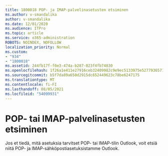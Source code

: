 ```yaml
---
title: 1800018 POP- ja IMAP-palvelinasetusten etsiminen
ms.author: v-smandalika
author: v-smandalika
ms.date: 12/01/2020
ms.audience: ITPro
ms.topic: article
ms.service: o365-administration
ROBOTS: NOINDEX, NOFOLLOW
localization_priority: Normal
ms.custom:
- "934"
- "1800018"
ms.assetid: 244fb17f-f0e3-474a-b287-023f4fb74830
ms.openlocfilehash: 1f26a1e411e27916ceb32409982c9e9ec5133975e527793657160b598f7da892
ms.sourcegitcommit: b5f7da89a650d2915dc652449623c78be6247175
ms.translationtype: MT
ms.contentlocale: fi-FI
ms.lasthandoff: 08/05/2021
ms.locfileid: "54099931"
---
```

# <a name="find-your-pop-or-imap-server-settings"></a>POP- tai IMAP-palvelinasetusten etsiminen

Jos et tiedä, mitä asetuksia tarvitset POP- tai IMAP-tilin Outlook, voit etsiä niitä [](https://support.office.com/article/8361e398-8af4-4e97-b147-6c6c4ac95353.aspx)POP- ja IMAP-sähköpostiasetuksistamme Outlook.
  
 